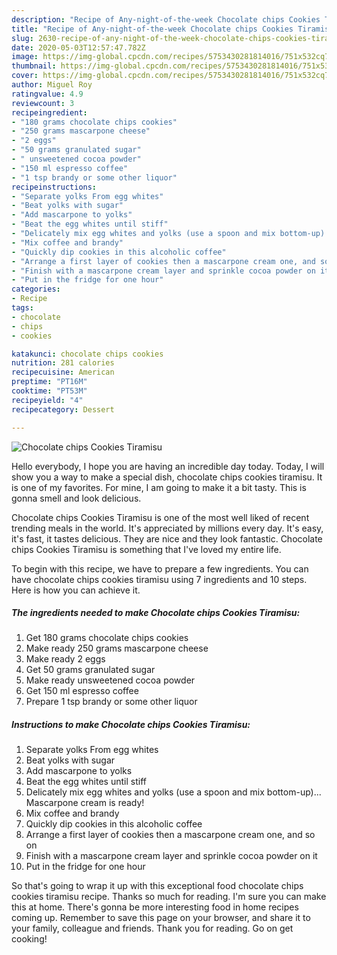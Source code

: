 ```yaml
---
description: "Recipe of Any-night-of-the-week Chocolate chips Cookies Tiramisu"
title: "Recipe of Any-night-of-the-week Chocolate chips Cookies Tiramisu"
slug: 2630-recipe-of-any-night-of-the-week-chocolate-chips-cookies-tiramisu
date: 2020-05-03T12:57:47.782Z
image: https://img-global.cpcdn.com/recipes/5753430281814016/751x532cq70/chocolate-chips-cookies-tiramisu-recipe-main-photo.jpg
thumbnail: https://img-global.cpcdn.com/recipes/5753430281814016/751x532cq70/chocolate-chips-cookies-tiramisu-recipe-main-photo.jpg
cover: https://img-global.cpcdn.com/recipes/5753430281814016/751x532cq70/chocolate-chips-cookies-tiramisu-recipe-main-photo.jpg
author: Miguel Roy
ratingvalue: 4.9
reviewcount: 3
recipeingredient:
- "180 grams chocolate chips cookies"
- "250 grams mascarpone cheese"
- "2 eggs"
- "50 grams granulated sugar"
- " unsweetened cocoa powder"
- "150 ml espresso coffee"
- "1 tsp brandy or some other liquor"
recipeinstructions:
- "Separate yolks From egg whites"
- "Beat yolks with sugar"
- "Add mascarpone to yolks"
- "Beat the egg whites until stiff"
- "Delicately mix egg whites and yolks (use a spoon and mix bottom-up)... Mascarpone cream is ready!"
- "Mix coffee and brandy"
- "Quickly dip cookies in this alcoholic coffee"
- "Arrange a first layer of cookies then a mascarpone cream one, and so on"
- "Finish with a mascarpone cream layer and sprinkle cocoa powder on it"
- "Put in the fridge for one hour"
categories:
- Recipe
tags:
- chocolate
- chips
- cookies

katakunci: chocolate chips cookies 
nutrition: 281 calories
recipecuisine: American
preptime: "PT16M"
cooktime: "PT53M"
recipeyield: "4"
recipecategory: Dessert

---
```



![Chocolate chips Cookies Tiramisu](https://img-global.cpcdn.com/recipes/5753430281814016/751x532cq70/chocolate-chips-cookies-tiramisu-recipe-main-photo.jpg)

Hello everybody, I hope you are having an incredible day today. Today, I will show you a way to make a special dish, chocolate chips cookies tiramisu. It is one of my favorites. For mine, I am going to make it a bit tasty. This is gonna smell and look delicious.



Chocolate chips Cookies Tiramisu is one of the most well liked of recent trending meals in the world. It's appreciated by millions every day. It's easy, it's fast, it tastes delicious. They are nice and they look fantastic. Chocolate chips Cookies Tiramisu is something that I've loved my entire life.


To begin with this recipe, we have to prepare a few ingredients. You can have chocolate chips cookies tiramisu using 7 ingredients and 10 steps. Here is how you can achieve it.

<!--inarticleads1-->

##### The ingredients needed to make Chocolate chips Cookies Tiramisu:

1. Get 180 grams chocolate chips cookies
1. Make ready 250 grams mascarpone cheese
1. Make ready 2 eggs
1. Get 50 grams granulated sugar
1. Make ready  unsweetened cocoa powder
1. Get 150 ml espresso coffee
1. Prepare 1 tsp brandy or some other liquor




<!--inarticleads2-->

##### Instructions to make Chocolate chips Cookies Tiramisu:

1. Separate yolks From egg whites
1. Beat yolks with sugar
1. Add mascarpone to yolks
1. Beat the egg whites until stiff
1. Delicately mix egg whites and yolks (use a spoon and mix bottom-up)... Mascarpone cream is ready!
1. Mix coffee and brandy
1. Quickly dip cookies in this alcoholic coffee
1. Arrange a first layer of cookies then a mascarpone cream one, and so on
1. Finish with a mascarpone cream layer and sprinkle cocoa powder on it
1. Put in the fridge for one hour




So that's going to wrap it up with this exceptional food chocolate chips cookies tiramisu recipe. Thanks so much for reading. I'm sure you can make this at home. There's gonna be more interesting food in home recipes coming up. Remember to save this page on your browser, and share it to your family, colleague and friends. Thank you for reading. Go on get cooking!
